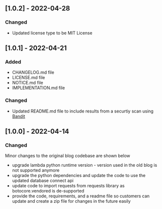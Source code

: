 ## [1.0.2] - 2022-04-28
### Changed
- Updated license type to be MIT License

## [1.0.1] - 2022-04-21
### Added
- CHANGELOG.md file
- LICENSE.md file
- NOTICE.md file 
- IMPLEMENTATION.md file 
### Changed
- Updated README.md file to include results from a securtiy scan using [Bandit](https://bandit.readthedocs.io/en/latest/)

## [1.0.0] - 2022-04-14
### Changed
Minor changes to the original blog codebase are shown below
- upgrade lambda python runtime version - version used in the old blog is not supported anymore
- upgrade the python dependencies and update the code to use the updated database connect api
- update code to import requests from requests library as botocore.vendored is de-supported
- provide the code, requirements, and a readme file so customers can update and create a zip file for changes in the future easily